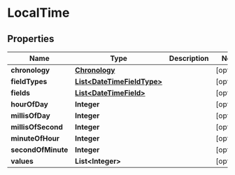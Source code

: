 

# LocalTime


## Properties

| Name | Type | Description | Notes |
|------------ | ------------- | ------------- | -------------|
|**chronology** | [**Chronology**](Chronology.md) |  |  [optional] |
|**fieldTypes** | [**List&lt;DateTimeFieldType&gt;**](DateTimeFieldType.md) |  |  [optional] |
|**fields** | [**List&lt;DateTimeField&gt;**](DateTimeField.md) |  |  [optional] |
|**hourOfDay** | **Integer** |  |  [optional] |
|**millisOfDay** | **Integer** |  |  [optional] |
|**millisOfSecond** | **Integer** |  |  [optional] |
|**minuteOfHour** | **Integer** |  |  [optional] |
|**secondOfMinute** | **Integer** |  |  [optional] |
|**values** | **List&lt;Integer&gt;** |  |  [optional] |



